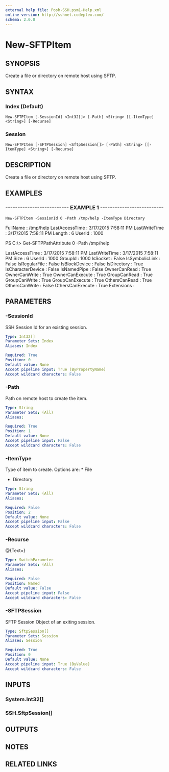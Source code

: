 ```yaml
---
external help file: Posh-SSH.psm1-Help.xml
online version: http://sshnet.codeplex.com/
schema: 2.0.0
---
```


# New-SFTPItem

## SYNOPSIS
Create a file or directory on remote host using SFTP.

## SYNTAX

### Index (Default)
```
New-SFTPItem [-SessionId] <Int32[]> [-Path] <String> [[-ItemType] <String>] [-Recurse]
```

### Session
```
New-SFTPItem [-SFTPSession] <SftpSession[]> [-Path] <String> [[-ItemType] <String>] [-Recurse]
```

## DESCRIPTION
Create a file or directory on remote host using SFTP.

## EXAMPLES

### -------------------------- EXAMPLE 1 --------------------------
```
New-SFTPItem -SessionId 0 -Path /tmp/help -ItemType Directory
```

FullName       : /tmp/help  LastAccessTime : 3/17/2015 7:58:11 PM  LastWriteTime  : 3/17/2015 7:58:11 PM  Length         : 6  UserId         : 1000

PS C:\\\> Get-SFTPPathAttribute 0 -Path /tmp/help

LastAccessTime    : 3/17/2015 7:58:11 PM  LastWriteTime     : 3/17/2015 7:58:11 PM  Size              : 6  UserId            : 1000  GroupId           : 1000  IsSocket          : False  IsSymbolicLink    : False  IsRegularFile     : False  IsBlockDevice     : False  IsDirectory       : True  IsCharacterDevice : False  IsNamedPipe       : False  OwnerCanRead      : True  OwnerCanWrite     : True  OwnerCanExecute   : True  GroupCanRead      : True  GroupCanWrite     : True  GroupCanExecute   : True  OthersCanRead     : True  OthersCanWrite    : False  OthersCanExecute  : True  Extensions        :

## PARAMETERS

### -SessionId
SSH Session Id for an existing session.

```yaml
Type: Int32[]
Parameter Sets: Index
Aliases: Index

Required: True
Position: 0
Default value: None
Accept pipeline input: True (ByPropertyName)
Accept wildcard characters: False
```

### -Path
Path on remote host to create the item.

```yaml
Type: String
Parameter Sets: (All)
Aliases: 

Required: True
Position: 1
Default value: None
Accept pipeline input: False
Accept wildcard characters: False
```

### -ItemType
Type of item to create.
Options are: * File

* Directory

```yaml
Type: String
Parameter Sets: (All)
Aliases: 

Required: False
Position: 2
Default value: None
Accept pipeline input: False
Accept wildcard characters: False
```

### -Recurse
@{Text=}

```yaml
Type: SwitchParameter
Parameter Sets: (All)
Aliases: 

Required: False
Position: Named
Default value: False
Accept pipeline input: False
Accept wildcard characters: False
```

### -SFTPSession
SFTP Session Object of an exiting session.

```yaml
Type: SftpSession[]
Parameter Sets: Session
Aliases: Session

Required: True
Position: 0
Default value: None
Accept pipeline input: True (ByValue)
Accept wildcard characters: False
```

## INPUTS

### System.Int32[]

### SSH.SftpSession[]

## OUTPUTS

## NOTES

## RELATED LINKS


